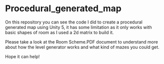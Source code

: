 # Procedural_generated_map
On this repository you can see the code I did to create a procedural generated map using Unity 5, it has some limitation as it only works with basic shapes of room as I used a 2d matrix to build it. 

Please take a look at the Room Scheme.PDF document to understand more about how the level generator works and what kind of mazes you could get.

Hope it can help!
